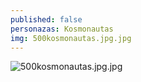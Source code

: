 ```yaml
---
published: false
personazas: Kosmonautas
img: 500kosmonautas.jpg.jpg
---
```

![500kosmonautas.jpg.jpg]({{site.baseurl}}/img/personazai/500kosmonautas.jpg.jpg)
